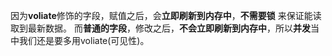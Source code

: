 因为**voliate**修饰的字段，赋值之后，会**立即刷新到内存中**，**不需要锁** 来保证能读取到最新数据。
而**普通的字段**，修改之后，**不会立即刷新到内存中**，所以**并发**当中我们还是要多用voliate(可见性)。

